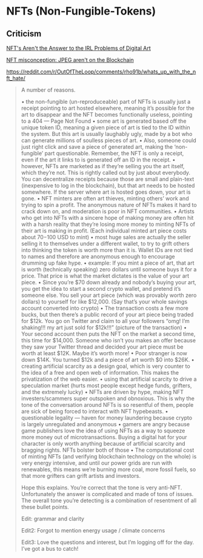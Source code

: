 # NFTs (Non-Fungible-Tokens)

## Criticism

[NFT's Aren't the Answer to the IRL Problems of Digital Art](https://www.jacquescorbytuech.com/writing/irl-problem-digital-art-nft)

[NFT misconception: JPEG aren't on the Blockchain](https://erickhun.com/posts/nft-misconception-image-arent-on-blockchains/)

https://reddit.com/r/OutOfTheLoop/comments/rho91b/whats_up_with_the_nft_hate/

 > 
 > A number of reasons.
 > 
 > •	the non-fungible (un-reproduceable) part of NFTs is usually just a receipt pointing to art hosted elsewhere, meaning  it’s possible for the art to disappear and the NFT becomes functionally useless, pointing to a 404 — Page Not Found
 > •	some art is generated based off the unique token ID, meaning a given piece of art is tied to the ID within the system. But this art is usually laughably ugly, made by a bot who can generate millions of soulless pieces of art.
 > •	Also, someone could just right click and save a piece of generated art, making the ‘non-fungible’ part questionable. Remember, the NFT is only a receipt, even if the art it links to is generated off an ID in the receipt.
 > •	however, NFTs are marketed as if they’re selling you the art itself, which they’re not. This is rightly called out by just about everybody. You can decentralize receipts because those are small and plain-text (inexpensive to log in the blockchain), but that art needs to be hosted somewhere. If the server where art is hosted goes down, your art is gone.
 > •	NFT minters are often art thieves, minting others’ work and trying to spin a profit. The anonymous nature of NFTs makes it hard to crack down on, and moderation is poor in NFT communities.
 > •	Artists who get into NFTs with a sincere hope of making money are often hit with a harsh reality that they’re losing more money to minting NFTs of their art is making in profit. (Each individual minted art piece costs about $70-$100 USD to mint)
 > •	most huge sales are actually the seller selling it to themselves under a different wallet, to try to grift others into thinking the token is worth more than it is. Wallet IDs are not tied to names and therefore are anonymous enough to encourage drumming up fake hype.
 > •	example: If you mint a piece of art, that art is worth (technically speaking) zero dollars until someone buys it for a price. That price is what the market dictates is the value of your art piece.
 > •	Since you’re $70 down already and nobody’s buying your art, you get the idea to start a second crypto wallet, and pretend it’s someone else. You sell your art piece (which was provably worth zero dollars) to yourself for like $12,000. (Say that’s your whole savings account converted into crypto)
 > •	The transaction costs a few more bucks, but then there’s a public record of your art piece being traded for $12k. You go on Twitter and claim to all your followers “omg! I’m shaking!!! my art just sold for $12k!!!” (picture of the transaction)
 > •	Your second account then puts the NFT on the market a second time, this time for $14,000. Someone who isn’t you makes an offer because they saw your Twitter thread and decided your art piece must be worth at least $12K. Maybe it’s worth more!
 > •	Poor stranger is now down $14K. You turned $12k and a piece of art worth $0 into $26K.
 > •	creating artificial scarcity as a design goal, which is very counter to the idea of a free and open web of information. This makes the privatization of the web easier.
 > •	using that artificial scarcity to drive a speculation market (hurts most people except hedge funds, grifters, and the extremely lucky)
 > •	NFTs are driven by hype, making NFT investers/scammers super outspoken and obnoxious. This is why the tone of the conversation around NFTs is so resentful of them, people are sick of being forced to interact with NFT hypebeasts.
 > •	questionable legality — haven for money laundering because crypto is largely unregulated and anonymous
 > •	gamers are angry because game publishers love the idea of using NFTs as a way to squeeze more money out of microtransactions. Buying a digital hat for your character is only worth anything because of artificial scarcity and bragging rights. NFTs bolster both of those
 > •	The computational cost of minting NFTs (and verifying blockchain technology on the whole) is very energy intensive, and until our power grids are run with renewables, this means we’re burning more coal, more fossil fuels, so that more grifters can grift artists and investors.
 > 
 > Hope this explains. You’re correct that the tone is very anti-NFT. Unfortunately the answer is complicated and made of tons of issues. The overall tone you’re detecting is a combination of resentment of all these bullet points.
 > 
 > Edit: grammar and clarity
 > 
 > Edit2: Forgot to mention energy usage / climate concerns
 > 
 > Edit3: Love the questions and interest, but I’m logging off for the day. I’ve got a bus to catch!
